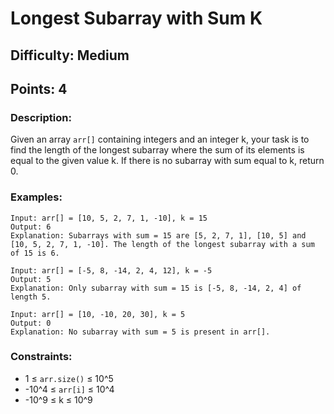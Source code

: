 # Longest Subarray with Sum K
## Difficulty: Medium
## Points: 4
### Description:
Given an array `arr[]` containing integers and an integer k, your task is to find the length of the longest subarray where the sum of its elements is equal to the given value k. If there is no subarray with sum equal to k, return 0.

### Examples:
```
Input: arr[] = [10, 5, 2, 7, 1, -10], k = 15
Output: 6
Explanation: Subarrays with sum = 15 are [5, 2, 7, 1], [10, 5] and [10, 5, 2, 7, 1, -10]. The length of the longest subarray with a sum of 15 is 6.
```
```
Input: arr[] = [-5, 8, -14, 2, 4, 12], k = -5
Output: 5
Explanation: Only subarray with sum = 15 is [-5, 8, -14, 2, 4] of length 5.
```
```
Input: arr[] = [10, -10, 20, 30], k = 5
Output: 0
Explanation: No subarray with sum = 5 is present in arr[].
```

### Constraints:
- 1 ≤ `arr.size()` ≤ 10^5
- -10^4 ≤ `arr[i]` ≤ 10^4
- -10^9 ≤ k ≤ 10^9